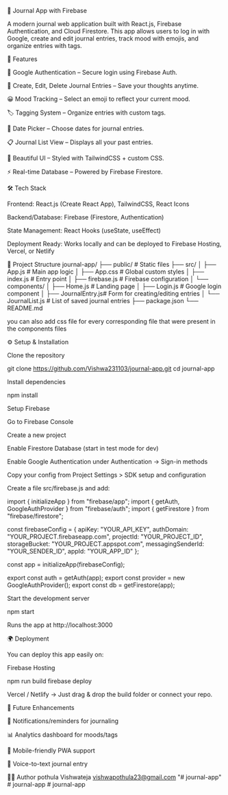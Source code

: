 📝 Journal App with Firebase

A modern journal web application built with React.js, Firebase Authentication, and Cloud Firestore.
This app allows users to log in with Google, create and edit journal entries, track mood with emojis, and organize entries with tags.

🚀 Features

🔑 Google Authentication – Secure login using Firebase Auth.

📖 Create, Edit, Delete Journal Entries – Save your thoughts anytime.

😀 Mood Tracking – Select an emoji to reflect your current mood.

🏷 Tagging System – Organize entries with custom tags.

📅 Date Picker – Choose dates for journal entries.

📋 Journal List View – Displays all your past entries.

🎨 Beautiful UI – Styled with TailwindCSS + custom CSS.

⚡ Real-time Database – Powered by Firebase Firestore.

🛠️ Tech Stack

Frontend: React.js (Create React App), TailwindCSS, React Icons

Backend/Database: Firebase (Firestore, Authentication)

State Management: React Hooks (useState, useEffect)

Deployment Ready: Works locally and can be deployed to Firebase Hosting, Vercel, or Netlify

📂 Project Structure
journal-app/
 ├── public/                  # Static files
 ├── src/
 │    ├── App.js              # Main app logic
 │    ├── App.css             # Global custom styles
 │    ├── index.js            # Entry point
 │    ├── firebase.js         # Firebase configuration
 │    └── components/
 │         ├── Home.js        # Landing page
 │         ├── Login.js       # Google login component
 │         ├── JournalEntry.js# Form for creating/editing entries
 │         └── JournalList.js # List of saved journal entries
 ├── package.json
 └── README.md

you can also add css file for every corresponding file that were present in the components files

⚙️ Setup & Installation

Clone the repository

git clone https://github.com/Vishwa231103/journal-app.git
cd journal-app


Install dependencies

npm install


Setup Firebase

Go to Firebase Console

Create a new project

Enable Firestore Database (start in test mode for dev)

Enable Google Authentication under Authentication → Sign-in methods

Copy your config from Project Settings > SDK setup and configuration

Create a file src/firebase.js and add:

import { initializeApp } from "firebase/app";
import { getAuth, GoogleAuthProvider } from "firebase/auth";
import { getFirestore } from "firebase/firestore";

const firebaseConfig = {
  apiKey: "YOUR_API_KEY",
  authDomain: "YOUR_PROJECT.firebaseapp.com",
  projectId: "YOUR_PROJECT_ID",
  storageBucket: "YOUR_PROJECT.appspot.com",
  messagingSenderId: "YOUR_SENDER_ID",
  appId: "YOUR_APP_ID"
};

const app = initializeApp(firebaseConfig);

export const auth = getAuth(app);
export const provider = new GoogleAuthProvider();
export const db = getFirestore(app);


Start the development server

npm start


Runs the app at http://localhost:3000

🌍 Deployment

You can deploy this app easily on:

Firebase Hosting

npm run build
firebase deploy


Vercel / Netlify → Just drag & drop the build folder or connect your repo.

📌 Future Enhancements

🔔 Notifications/reminders for journaling

📊 Analytics dashboard for moods/tags

📱 Mobile-friendly PWA support

🎤 Voice-to-text journal entry

👨‍💻 Author
 pothula Vishwateja
 vishwapothula23@gmail.com
"# journal-app" 
#   j o u r n a l - a p p  
 #   j o u r n a l - a p p  
 